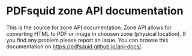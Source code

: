 # PDFsquid zone API documentation

This is the source for zone API documentation. Zone API allows for converting HTML to PDF or image in choosen zone (physical location).
If you find any problem please report an issue. You can browse this documentation on https://pdfsquid.github.io/api-docs/.
